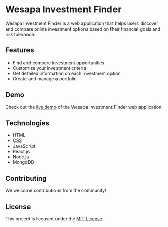 # Wesapa Investment Finder

Wesapa Investment Finder is a web application that helps users discover and compare online investment options based on their financial goals and risk tolerance.

## Features

- Find and compare investment opportunities
- Customize your investment criteria
- Get detailed information on each investment option
- Create and manage a portfolio

## Demo

Check out the [live demo](https://esecurtis.github.io/weSapa/) of the Wesapa Investment Finder web application.

## Technologies

- HTML
- CSS
- JavaScript
- React.js
- Node.js
- MongoDB

## Contributing

We welcome contributions from the community!

## License

This project is licensed under the [MIT License](LICENSE).
